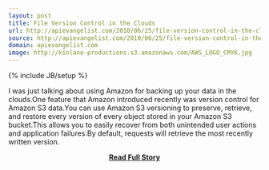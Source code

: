 ```yaml
---
layout: post
title: File Version Control in the Clouds
url: http://apievangelist.com/2010/06/25/file-version-control-in-the-clouds/
source: http://apievangelist.com/2010/06/25/file-version-control-in-the-clouds/
domain: apievangelist.com
image: http://kinlane-productions.s3.amazonaws.com/AWS_LOGO_CMYK.jpg
---
```

{% include JB/setup %}<p>I was just talking about using Amazon for backing up your data in the clouds.One feature that Amazon introduced recently was version control for Amazon S3 data.You can use Amazon S3 versioning to preserve, retrieve, and restore every  version of every object stored in your Amazon S3 bucket.This allows  you to easily recover from both unintended user actions and application  failures.By default, requests will retrieve the most recently written  version.</p>
<center><p><a href="http://apievangelist.com/2010/06/25/file-version-control-in-the-clouds/" style='padding:25px; font-sze:18px; font-weight: bold;'>Read Full Story</a></p></center>
